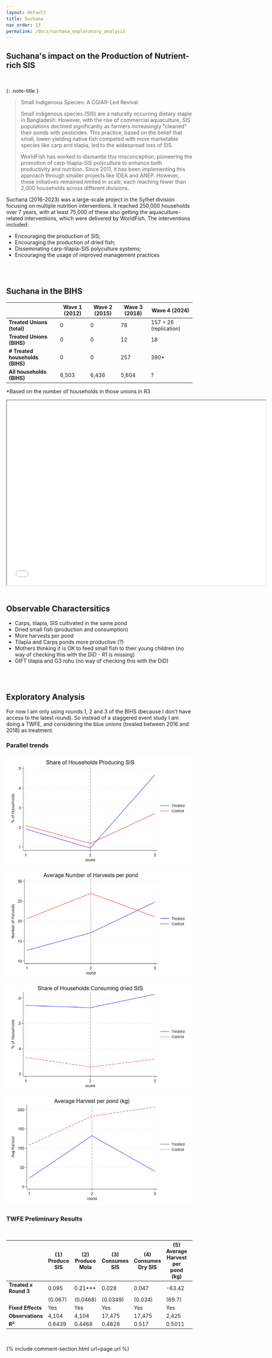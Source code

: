 ```yaml
---
layout: default
title: Suchana
nav_order: 13
permalink: /docs/suchana_exploratory_analysis
---
```


## Suchana's impact on the Production of Nutrient-rich SIS 
<br>


{: .note-title }
> Small Indigenous Species: A CGIAR-Led Revival
>
> Small indigenous species (SIS) are a naturally occurring dietary staple in Bangladesh. However, with the rise of commercial aquaculture, SIS populations declined significantly as farmers increasingly "cleaned" their ponds with pesticides. This practice, based on the belief that small, lower-yielding native fish competed with more marketable species like carp and tilapia, led to the widespread loss of SIS.
> 
> WorldFish has worked to dismantle this misconception, pioneering the promotion of carp-tilapia-SIS polyculture to enhance both productivity and nutrition. Since 2011, it has been implementing this approach through smaller projects like IDEA and ANEP. However, these initiatives remained limited in scale, each reaching fewer than 2,000 households across different divisions.


Suchana (2016-2023) was a large-scale project in the Sylhet division focusing on multiple nutrition interventions. It reached 250,000 households over 7 years, with at least 75,000 of these also getting the aquaculture-related interventions, which were delivered by WorldFish. 
The interventions included:
-  Encouraging the production of SIS;
-  Encouraging the production of dried fish;
-  Disseminating carp-tilapia-SIS polyculture systems;
-  Encouraging the usage of improved management practices

<br>
<br>



## Suchana in the BIHS

|                        | Wave 1 (2012) | Wave 2 (2015) | Wave 3 (2018) | Wave 4 (2024)          |
|------------------------|--------------|--------------|--------------|------------------------|
| **Treated Unions (total)** | 0            | 0            | 78           | 157 + 26 (replication) |
| **Treated Unions (BIHS)**  | 0            | 0            | 12           | 18                     |
| **# Treated households (BIHS)** | 0            | 0            | 257          | 390*                   |
| **All households (BIHS)**  | 6,503        | 6,436        | 5,604        | ?                      |

*Based on the number of households in those unions in R3

<iframe src="suchana_unions" height="500" width="700"> Suchana Intervention Areas </iframe>

<br>
<br>

## Observable Charactersitics 

- Carps, tilapia, SIS cultivated in the same pond
- Dried small fish (production and consumption)
- More harvests per pond
- Tilapia and Carps ponds more productive (?)
- Mothers thinking it is OK to feed small fish to their young children (no way of checking this with the DiD - R1 is missing)
- GIFT tilapia and G3 rohu (no way of checking this with the DiD)


<br>
<br>

## Exploratory Analysis

For now I am only using rounds 1, 2 and 3 of the BIHS (because I don't have access to the latest round). So instead of a staggered event study I am doing a TWFE, and considering the blue unions (treated between 2016 and 2018) as treatment.


### Parallel trends

<img src="share_produce_SIS.png" alt="Share of SIS Producing Households">

<img src="avg_number_harvests_pond.png" alt="Average Number of Harvests per Pond">

<img src="share_consume_dry_SIS.png" alt="Share of Households Consuming dried SIS">

<img src="avg_harvest_pond.png" alt="Average Harvest per Pond">


<br>

### TWFE Preliminary Results


<br>


|                           | (1) Produce SIS | (2) Produce Mola | (3) Consumes SIS | (4) Consumes Dry SIS | (5) Average Harvest per pond (kg) | (6) Number of Harvest |
|---------------------------|----------------|------------------|------------------|----------------------|----------------------------------|----------------------|
| **Treated x Round 3**     | 0.095          | 0.21***          | 0.028            | 0.047                | -63.42                           | 14.46***             |
|                           | (0.067)        | (0.0468)         | (0.0349)         | (0.034)              | (69.7)                           | (3.35)               |
| **Fixed Effects**         | Yes            | Yes              | Yes              | Yes                  | Yes                              | Yes                  |
| **Observations**          | 4,104          | 4,104            | 17,475           | 17,475               | 2,425                            | 2,439                |
| **R²**                    | 0.6439         | 0.4468           | 0.4828           | 0.517                | 0.5011                           | 0.4633               |



<br>

{% include comment-section.html url=page.url %}

